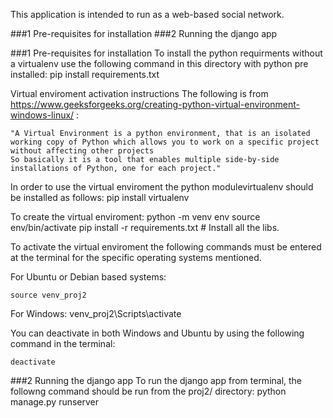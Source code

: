 This application is intended to run as a web-based social network.

###1 Pre-requisites for installation
###2 Running the django app

###1 Pre-requisites for installation
To install the python requirments without a virtualenv use the following command in this directory with python pre installed:
	pip install requirements.txt

Virtual enviroment activation instructions
The following is from https://www.geeksforgeeks.org/creating-python-virtual-environment-windows-linux/ :

	"A Virtual Environment is a python environment, that is an isolated working copy of Python which allows you to work on a specific project without affecting other projects
	So basically it is a tool that enables multiple side-by-side installations of Python, one for each project."

In order to use the virtual enviroment the python modulevirtualenv should be installed as follows:
	pip install virtualenv

To create the virtual enviroment:
	python -m venv env
	source env/bin/activate
	pip install -r requirements.txt  # Install all the libs.

To activate the virtual enviroment the following commands must be entered at the terminal for the specific operating systems mentioned.

For Ubuntu or Debian based systems:
	
	source venv_proj2
	
For Windows:
	venv_proj2\Scripts\activate

You can deactivate in both Windows and Ubuntu by using the following command in the terminal:

	deactivate

###2 Running the django app
To run the django app from terminal, the followng command should be run from the proj2/ directory:
	python manage.py runserver

